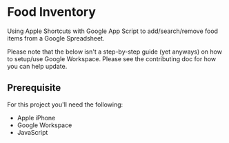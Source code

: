 # Food Inventory
Using Apple Shortcuts with Google App Script to add/search/remove food items from a Google Spreadsheet.

Please note that the below isn't a step-by-step guide (yet anyways) on how to setup/use Google Workspace. Please see the contributing doc for how you can help update.

## Prerequisite
For this project you'll need the following:

- Apple iPhone
- Google Workspace
- JavaScript
